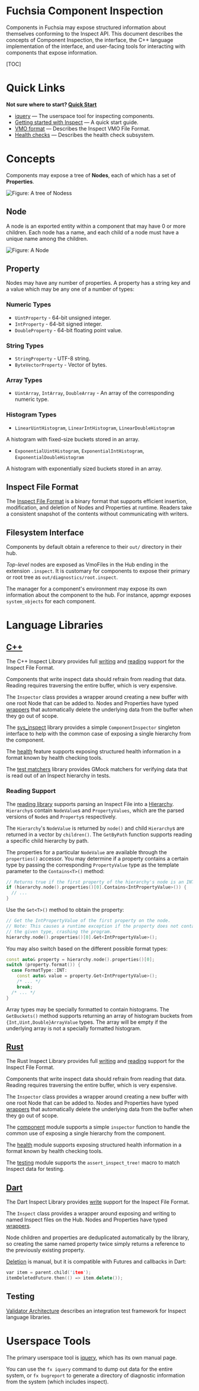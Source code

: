 Fuchsia Component Inspection
=====

Components in Fuchsia may expose structured information about themselves
conforming to the Inspect API. This document describes the concepts of
Component Inspection, the interface, the C++ language implementation
of the interface, and user-facing tools for interacting with components
that expose information.

[TOC]

# Quick Links

**Not sure where to start? [Quick Start](quickstart.md)**

* [iquery](iquery.md) &mdash; The userspace tool for inspecting components.
* [Getting started with Inspect](gsw-inspect.md) &mdash; A quick start guide.
* [VMO format](vmo-format/README.md) &mdash; Describes the Inspect VMO File Format.
* [Health checks](health.md) &mdash; Describes the health check subsystem.

# Concepts

Components may expose a tree of **Nodes**, each of which has a set of
**Properties**.

![Figure: A tree of **Nodes**s](tree.png)

## Node

A node is an exported entity within a component that may have 0 or
more children. Each node has a name, and each child of a node
must have a unique name among the children.

![Figure: A **Node**](node.png)

## Property

Nodes may have any number of properties. A property has a string key and a value
which may be any one of a number of types:

### Numeric Types

- `UintProperty` - 64-bit unsigned integer.
- `IntProperty` - 64-bit signed integer.
- `DoubleProperty` - 64-bit floating point value.

### String Types

- `StringProperty` - UTF-8 string.
- `ByteVectorProperty` - Vector of bytes.

### Array Types

- `UintArray`, `IntArray`, `DoubleArray` - An array of the corresponding numeric type.

### Histogram Types

- `LinearUintHistogram`, `LinearIntHistogram`, `LinearDoubleHistogram`

A histogram with fixed-size buckets stored in an array.

- `ExponentialUintHistogram`, `ExponentialIntHistogram`, `ExponentialDoubleHistogram`

A histogram with exponentially sized buckets stored in an array.

## Inspect File Format

The [Inspect File Format](vmo-format/README.md) is a binary format
that supports efficient insertion, modification, and deletion of Nodes and
Properties at runtime. Readers take a consistent snapshot of the contents
without communicating with writers.

## Filesystem Interface

Components by default obtain a reference to their `out/` directory in
their hub.

*Top-level* nodes are exposed as VmoFiles in the Hub ending in the extension `.inspect`.
It is customary for components to expose their primary or root tree as
`out/diagnostics/root.inspect`.

The manager for a component's environment may expose its own information
about the component to the hub. For instance, appmgr exposes
`system_objects` for each component.

# Language Libraries

## [C++](/zircon/system/ulib/inspect)

The C++ Inspect Library provides full [writing][cpp-1] and
[reading][cpp-2] support for the Inspect File Format.

Components that write inspect data should refrain from reading that data.
Reading requires traversing the entire buffer, which is very expensive.

The `Inspector` class provides a wrapper around creating a new buffer
with one root Node that can be added to. Nodes and Properties have typed
[wrappers][cpp-3] that automatically delete the underlying data from the
buffer when they go out of scope.

The [sys\_inspect][cpp-4] library provides a simple `ComponentInspector`
singleton interface to help with the common case of exposing a single
hierarchy from the component.

The [health][cpp-5] feature supports exposing structured health information
in a format known by health checking tools.

The [test matchers][cpp-6] library provides GMock matchers for verifying
data that is read out of an Inspect hierarchy in tests.

[cpp-1]: /zircon/system/ulib/inspect/include/lib/inspect/cpp/inspect.h
[cpp-2]: /zircon/system/ulib/inspect/include/lib/inspect/cpp/reader.h
[cpp-3]: /zircon/system/ulib/inspect/include/lib/inspect/cpp/vmo/types.h
[cpp-4]: /sdk/lib/sys/inspect
[cpp-5]: /zircon/system/ulib/inspect/include/lib/inspect/cpp/health.h
[cpp-6]: /sdk/lib/inspect/testing

### Reading Support

The [reading library][cpp-reading-1] supports parsing an Inspect File
into a [Hierarchy][cpp-reading-2]. `Hierarchy`s contain `NodeValue`s
and `PropertyValues`, which are the parsed versions of `Node`s and
`Property`s respectively.

The `Hierarchy`'s `NodeValue` is returned by `node()` and child
`Hierarchy`s are returned in a vector by `children()`. The `GetByPath`
function supports reading a specific child hierarchy by path.

The properties for a particular `NodeValue` are available through the
`properties()` accessor. You may determine if a property contains a
certain type by passing the corresponding `PropertyValue` type as the
template parameter to the `Contains<T>()` method:

```cpp
// Returns true if the first property of the hierarchy's node is an INT value.
if (hierarchy.node().properties()[0].Contains<IntPropertyValue>()) {
  // ...
}
```

Use the `Get<T>()` method to obtain the property:

```cpp
// Get the IntPropertyValue of the first property on the node.
// Note: This causes a runtime exception if the property does not contain
// the given type, crashing the program.
hierarchy.node().properties()[0].Get<IntPropertyValue>();
```

You may also switch based on the different possible format types:

```cpp
const auto& property = hierarchy.node().properties()[0];
switch (property.format()) {
  case FormatType::INT:
    const auto& value = property.Get<IntPropertyValue>();
    /* ... */
    break;
  /* ... */
}
```

Array types may be specially formatted to contain histograms. The
`GetBuckets()` method supports returning an array of histogram buckets
from `{Int,Uint,Double}ArrayValue` types. The array will be empty if
the underlying array is not a specially formatted histogram.

[cpp-reading-1]: /zircon/system/ulib/inspect/include/lib/inspect/cpp/reader.h
[cpp-reading-2]: /zircon/system/ulib/inspect/include/lib/inspect/cpp/hierarchy.h

## [Rust](/src/lib/inspect/rust/fuchsia-inspect)

The Rust Inspect Library provides full [writing][rust-1] and
[reading][rust-2] support for the Inspect File Format.

Components that write inspect data should refrain from reading that data.
Reading requires traversing the entire buffer, which is very expensive.

The `Inspector` class provides a wrapper around creating a new buffer
with one root Node that can be added to. Nodes and Properties have typed
[wrappers][rust-3] that automatically delete the underlying data from the
buffer when they go out of scope.

The [component][rust-4] module supports a simple `inspector` function to
handle the common use of exposing a single hierarchy from the component.

The [health][rust-5] module supports exposing structured health information
in a format known by health checking tools.

The [testing][rust-6] module supports the `assert_inspect_tree!` macro to
match Inspect data for testing.

[rust-1]: https://fuchsia-docs.firebaseapp.com/rust/fuchsia_inspect/struct.Inspector.html
[rust-2]: https://fuchsia-docs.firebaseapp.com/rust/fuchsia_inspect/reader/index.html
[rust-3]: https://fuchsia-docs.firebaseapp.com/rust/fuchsia_inspect/index.html
[rust-4]: https://fuchsia-docs.firebaseapp.com/rust/fuchsia_inspect/component/index.html
[rust-5]: https://fuchsia-docs.firebaseapp.com/rust/fuchsia_inspect/health/index.html
[rust-6]: https://fuchsia-docs.firebaseapp.com/rust/fuchsia_inspect/testing/index.html

## [Dart](https://fuchsia.googlesource.com/topaz/+/refs/heads/master/public/dart/fuchsia_inspect/)

The Dart Inspect Library provides [write][dart-1] support for the Inspect File Format.

The `Inspect` class provides a wrapper around exposing and writing
to named Inspect files on the Hub.  Nodes and Properties have typed
[wrappers][dart-2].

Node children and properties are deduplicated automatically by the
library, so creating the same named property twice simply returns a
reference to the previously existing property.

[Deletion][dart-3] is manual, but it is compatible with Futures and callbacks in Dart:

```cpp
var item = parent.child('item');
itemDeletedFuture.then(() => item.delete());
```

[dart-1]: https://fuchsia-docs.firebaseapp.com/dart/package-fuchsia_inspect_inspect/Inspect-class.html
[dart-2]: https://fuchsia-docs.firebaseapp.com/dart/package-fuchsia_inspect_inspect/package-fuchsia_inspect_inspect-library.html
[dart-3]: https://fuchsia-docs.firebaseapp.com/dart/package-fuchsia_inspect_inspect/Node/delete.html

## Testing

[Validator Architecture](/docs/development/inspect/validator/README.md)
describes an integration test framework for Inspect language libraries.

# Userspace Tools

The primary userspace tool is [iquery](iquery.md), which has its own
manual page.

You can use the `fx iquery` command to dump out data for the entire
system, or `fx bugreport` to generate a directory of diagnostic
information from the system (which includes inspect).
